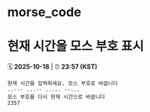 # morse_code
# 현재 시간을 모스 부호 표시
<!-- MORSE_TIME_START -->
🗓️ **2025-10-18** | ⏰ **23:57 (KST)**

```
현재 시간을 입력하세요. 모스 부호로 바꿉니다
..--- ...-- ..... --...
모스 부호를 다시 현재 시간으로 바꿉니다
2357
```
<!-- MORSE_TIME_END -->
